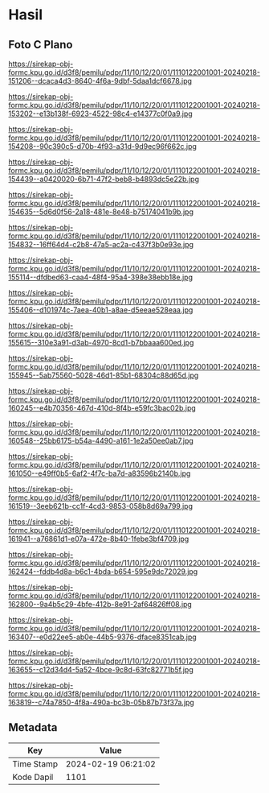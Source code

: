 # Hasil

## Foto C Plano

https://sirekap-obj-formc.kpu.go.id/d3f8/pemilu/pdpr/11/10/12/20/01/1110122001001-20240218-151206--dcaca4d3-8640-4f6a-9dbf-5daa1dcf6678.jpg

https://sirekap-obj-formc.kpu.go.id/d3f8/pemilu/pdpr/11/10/12/20/01/1110122001001-20240218-153202--e13b138f-6923-4522-98c4-e14377c0f0a9.jpg

https://sirekap-obj-formc.kpu.go.id/d3f8/pemilu/pdpr/11/10/12/20/01/1110122001001-20240218-154208--90c390c5-d70b-4f93-a31d-9d9ec96f662c.jpg

https://sirekap-obj-formc.kpu.go.id/d3f8/pemilu/pdpr/11/10/12/20/01/1110122001001-20240218-154439--a0420020-6b71-47f2-beb8-b4893dc5e22b.jpg

https://sirekap-obj-formc.kpu.go.id/d3f8/pemilu/pdpr/11/10/12/20/01/1110122001001-20240218-154635--5d6d0f56-2a18-481e-8e48-b75174041b9b.jpg

https://sirekap-obj-formc.kpu.go.id/d3f8/pemilu/pdpr/11/10/12/20/01/1110122001001-20240218-154832--16ff64d4-c2b8-47a5-ac2a-c437f3b0e93e.jpg

https://sirekap-obj-formc.kpu.go.id/d3f8/pemilu/pdpr/11/10/12/20/01/1110122001001-20240218-155114--dfdbed63-caa4-48f4-95a4-398e38ebb18e.jpg

https://sirekap-obj-formc.kpu.go.id/d3f8/pemilu/pdpr/11/10/12/20/01/1110122001001-20240218-155406--d101974c-7aea-40b1-a8ae-d5eeae528eaa.jpg

https://sirekap-obj-formc.kpu.go.id/d3f8/pemilu/pdpr/11/10/12/20/01/1110122001001-20240218-155615--310e3a91-d3ab-4970-8cd1-b7bbaaa600ed.jpg

https://sirekap-obj-formc.kpu.go.id/d3f8/pemilu/pdpr/11/10/12/20/01/1110122001001-20240218-155945--5ab75560-5028-46d1-85b1-68304c88d65d.jpg

https://sirekap-obj-formc.kpu.go.id/d3f8/pemilu/pdpr/11/10/12/20/01/1110122001001-20240218-160245--e4b70356-467d-410d-8f4b-e59fc3bac02b.jpg

https://sirekap-obj-formc.kpu.go.id/d3f8/pemilu/pdpr/11/10/12/20/01/1110122001001-20240218-160548--25bb6175-b54a-4490-a161-1e2a50ee0ab7.jpg

https://sirekap-obj-formc.kpu.go.id/d3f8/pemilu/pdpr/11/10/12/20/01/1110122001001-20240218-161050--e49ff0b5-6af2-4f7c-ba7d-a83596b2140b.jpg

https://sirekap-obj-formc.kpu.go.id/d3f8/pemilu/pdpr/11/10/12/20/01/1110122001001-20240218-161519--3eeb621b-cc1f-4cd3-9853-058b8d69a799.jpg

https://sirekap-obj-formc.kpu.go.id/d3f8/pemilu/pdpr/11/10/12/20/01/1110122001001-20240218-161941--a76861d1-e07a-472e-8b40-1febe3bf4709.jpg

https://sirekap-obj-formc.kpu.go.id/d3f8/pemilu/pdpr/11/10/12/20/01/1110122001001-20240218-162424--fddb4d8a-b6c1-4bda-b654-595e9dc72029.jpg

https://sirekap-obj-formc.kpu.go.id/d3f8/pemilu/pdpr/11/10/12/20/01/1110122001001-20240218-162800--9a4b5c29-4bfe-412b-8e91-2af64826ff08.jpg

https://sirekap-obj-formc.kpu.go.id/d3f8/pemilu/pdpr/11/10/12/20/01/1110122001001-20240218-163407--e0d22ee5-ab0e-44b5-9376-dface8351cab.jpg

https://sirekap-obj-formc.kpu.go.id/d3f8/pemilu/pdpr/11/10/12/20/01/1110122001001-20240218-163655--c12d34d4-5a52-4bce-9c8d-63fc82771b5f.jpg

https://sirekap-obj-formc.kpu.go.id/d3f8/pemilu/pdpr/11/10/12/20/01/1110122001001-20240218-163819--c74a7850-4f8a-490a-bc3b-05b87b73f37a.jpg


## Metadata

| Key        | Value               |
| ---------- | ------------------- |
| Time Stamp | 2024-02-19 06:21:02 |
| Kode Dapil | 1101                |



